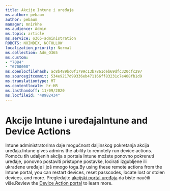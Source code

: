 ```yaml
---
title: Akcije Intune i uređaja
ms.author: pebaum
author: pebaum
manager: mnirkhe
ms.audience: Admin
ms.topic: article
ms.service: o365-administration
ROBOTS: NOINDEX, NOFOLLOW
localization_priority: Normal
ms.collection: Adm_O365
ms.custom:
- "7084"
- "6700008"
ms.openlocfilehash: ac8b489bc0f1799c13b7861ceb69dfc320cfc297
ms.sourcegitcommit: 534e9217d99336eb471166ff83231c7e408fb1d9
ms.translationtype: MT
ms.contentlocale: hr-HR
ms.lasthandoff: 11/09/2020
ms.locfileid: "48982434"
---
```

# <a name="intune-and-device-actions"></a><span data-ttu-id="c7250-102">Akcije Intune i uređaja</span><span class="sxs-lookup"><span data-stu-id="c7250-102">Intune and Device Actions</span></span>

<span data-ttu-id="c7250-103">Intune administratorima daje mogućnost daljinskog pokretanja akcija uređaja.</span><span class="sxs-lookup"><span data-stu-id="c7250-103">Intune gives admins the ability to remotely run device actions.</span></span> <span data-ttu-id="c7250-104">Pomoću tih udaljenih akcija s portala Intune možete ponovno pokrenuti uređaje, ponovno postaviti pristupne postavke, locirati izgubljene ili ukradene uređaje i još mnogo toga.</span><span class="sxs-lookup"><span data-stu-id="c7250-104">By using these remote actions from the Intune portal, you can restart devices, reset passcodes, locate lost or stolen devices, and more.</span></span> <span data-ttu-id="c7250-105">Pregledajte [akcijski portal uređaja](https://docs.microsoft.com/mem/intune/remote-actions/) da biste naučili više.</span><span class="sxs-lookup"><span data-stu-id="c7250-105">Review the [Device Action portal](https://docs.microsoft.com/mem/intune/remote-actions/) to learn more.</span></span>
